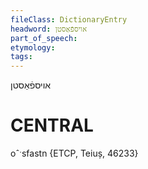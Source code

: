 ```yaml
---
fileClass: DictionaryEntry
headword: אויספֿאַסטן
part_of_speech: 
etymology: 
tags: 
---
```

אויספֿאַסטן

CENTRAL
========

oˆˑsfastn {ETCP, Teiuș, 46233}

